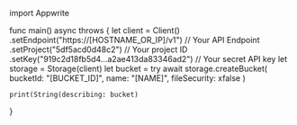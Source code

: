 import Appwrite

func main() async throws {
    let client = Client()
      .setEndpoint("https://[HOSTNAME_OR_IP]/v1") // Your API Endpoint
      .setProject("5df5acd0d48c2") // Your project ID
      .setKey("919c2d18fb5d4...a2ae413da83346ad2") // Your secret API key
    let storage = Storage(client)
    let bucket = try await storage.createBucket(
        bucketId: "[BUCKET_ID]",
        name: "[NAME]",
        fileSecurity: xfalse
    )

    print(String(describing: bucket)
}
